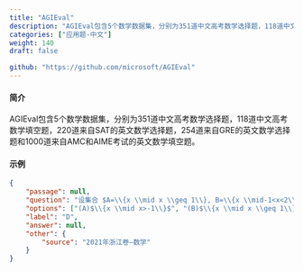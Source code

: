 ```yaml
---
title: "AGIEval"
description: "AGIEval包含5个数学数据集，分别为351道中文高考数学选择题，118道中文高考数学填空题，220道来自SAT的英文数学选择题，254道来自GRE的英文数学选择题和1000道来自AMC和AIME考试的英文数学填空题。"
categories: ["应用题-中文"]
weight: 140
draft: false

github: "https://github.com/microsoft/AGIEval"
---
```


#### 简介

AGIEval包含5个数学数据集，分别为351道中文高考数学选择题，118道中文高考数学填空题，220道来自SAT的英文数学选择题，254道来自GRE的英文数学选择题和1000道来自AMC和AIME考试的英文数学填空题。

#### 示例

```json
{
	"passage": null,
	"question": "设集合 $A=\\{x \\mid x \\geq 1\\}, B=\\{x \\mid-1<x<2\\}$, 则 $A \\cap B=$ ($\\quad$)\\\\\n",
	"options": ["(A)$\\{x \\mid x>-1\\}$", "(B)$\\{x \\mid x \\geq 1\\}$", "(C)$\\{x \\mid-1<x<1\\}$", "(D)$\\{x \\mid 1 \\leq x<2\\}$"],
	"label": "D",
	"answer": null,
	"other": {
		"source": "2021年浙江卷—数学"
	}
}
```